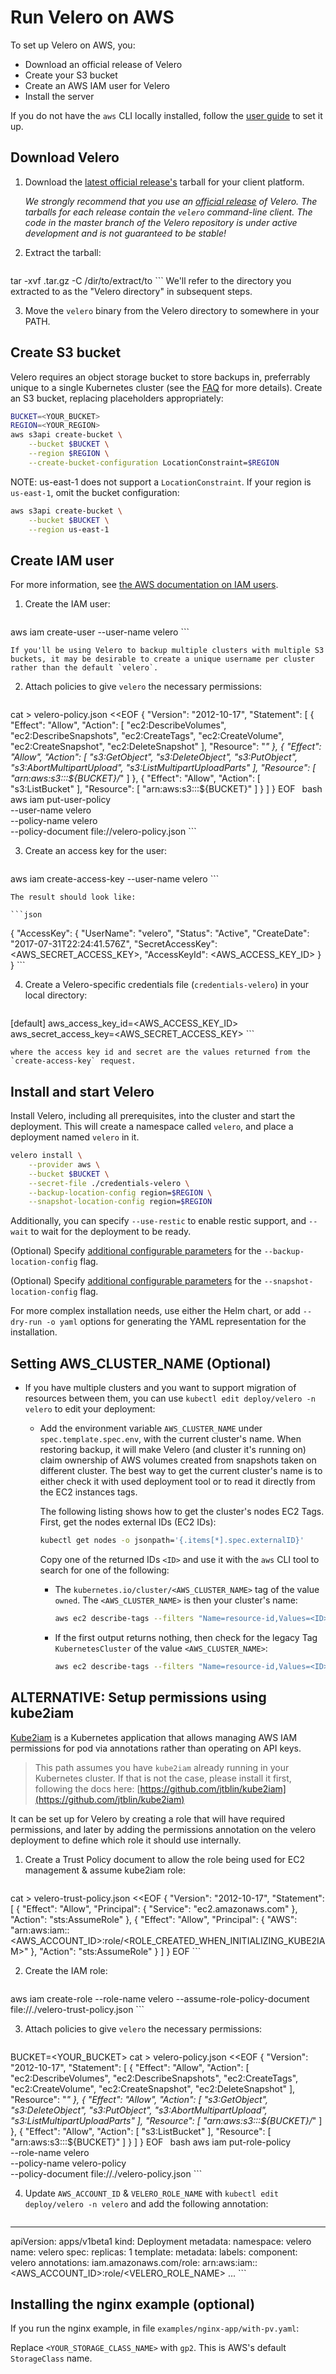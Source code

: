 # Run Velero on AWS

To set up Velero on AWS, you:

* Download an official release of Velero
* Create your S3 bucket
* Create an AWS IAM user for Velero
* Install the server

If you do not have the `aws` CLI locally installed, follow the [user guide][5] to set it up.

## Download Velero

1. Download the [latest official release's](https://github.com/heptio/velero/releases) tarball for your client platform.

    _We strongly recommend that you use an [official release](https://github.com/heptio/velero/releases) of
Velero. The tarballs for each release contain the `velero` command-line client. The code in the master branch
of the Velero repository is under active development and is not guaranteed to be stable!_

2. Extract the tarball:

    ```bash
tar -xvf <RELEASE-TARBALL-NAME>.tar.gz -C /dir/to/extract/to
    ```
    We'll refer to the directory you extracted to as the "Velero directory" in subsequent steps.

3. Move the `velero` binary from the Velero directory to somewhere in your PATH.

## Create S3 bucket

Velero requires an object storage bucket to store backups in, preferrably unique to a single Kubernetes cluster (see the [FAQ][20] for more details). Create an S3 bucket, replacing placeholders appropriately:

```bash
BUCKET=<YOUR_BUCKET>
REGION=<YOUR_REGION>
aws s3api create-bucket \
    --bucket $BUCKET \
    --region $REGION \
    --create-bucket-configuration LocationConstraint=$REGION
```
NOTE: us-east-1 does not support a `LocationConstraint`.  If your region is `us-east-1`, omit the bucket configuration:

```bash
aws s3api create-bucket \
    --bucket $BUCKET \
    --region us-east-1
```

## Create IAM user

For more information, see [the AWS documentation on IAM users][14].

1. Create the IAM user:

    ```bash
aws iam create-user --user-name velero
    ```

    If you'll be using Velero to backup multiple clusters with multiple S3 buckets, it may be desirable to create a unique username per cluster rather than the default `velero`.

2. Attach policies to give `velero` the necessary permissions:

    ```bash
cat > velero-policy.json <<EOF
{
    "Version": "2012-10-17",
    "Statement": [
        {
            "Effect": "Allow",
            "Action": [
                "ec2:DescribeVolumes",
                "ec2:DescribeSnapshots",
                "ec2:CreateTags",
                "ec2:CreateVolume",
                "ec2:CreateSnapshot",
                "ec2:DeleteSnapshot"
            ],
            "Resource": "*"
        },
        {
            "Effect": "Allow",
            "Action": [
                "s3:GetObject",
                "s3:DeleteObject",
                "s3:PutObject",
                "s3:AbortMultipartUpload",
                "s3:ListMultipartUploadParts"
            ],
            "Resource": [
                "arn:aws:s3:::${BUCKET}/*"
            ]
        },
        {
            "Effect": "Allow",
            "Action": [
                "s3:ListBucket"
            ],
            "Resource": [
                "arn:aws:s3:::${BUCKET}"
            ]
        }
    ]
}
EOF
    ```
    ```bash
aws iam put-user-policy \
  --user-name velero \
  --policy-name velero \
  --policy-document file://velero-policy.json
    ```

3. Create an access key for the user:

    ```bash
aws iam create-access-key --user-name velero
    ```

    The result should look like:

    ```json
{
  "AccessKey": {
        "UserName": "velero",
        "Status": "Active",
        "CreateDate": "2017-07-31T22:24:41.576Z",
        "SecretAccessKey": <AWS_SECRET_ACCESS_KEY>,
        "AccessKeyId": <AWS_ACCESS_KEY_ID>
  }
}
    ```

4. Create a Velero-specific credentials file (`credentials-velero`) in your local directory:

    ```bash
[default]
aws_access_key_id=<AWS_ACCESS_KEY_ID>
aws_secret_access_key=<AWS_SECRET_ACCESS_KEY>
    ```

    where the access key id and secret are the values returned from the `create-access-key` request.


## Install and start Velero

Install Velero, including all prerequisites, into the cluster and start the deployment. This will create a namespace called `velero`, and place a deployment named `velero` in it.

```bash
velero install \
    --provider aws \
    --bucket $BUCKET \
    --secret-file ./credentials-velero \
    --backup-location-config region=$REGION \
    --snapshot-location-config region=$REGION
```

Additionally, you can specify `--use-restic` to enable restic support, and `--wait` to wait for the deployment to be ready.

(Optional) Specify [additional configurable parameters][21] for the `--backup-location-config` flag.

(Optional) Specify [additional configurable parameters][6] for the `--snapshot-location-config` flag.

For more complex installation needs, use either the Helm chart, or add `--dry-run -o yaml` options for generating the YAML representation for the installation.

## Setting AWS_CLUSTER_NAME (Optional)

* If you have multiple clusters and you want to support migration of resources between them, you can use `kubectl edit deploy/velero -n velero` to edit your deployment:

    * Add the environment variable `AWS_CLUSTER_NAME` under `spec.template.spec.env`, with the current cluster's name. When restoring backup, it will make Velero (and cluster it's running on) claim ownership of AWS volumes created from snapshots taken on different cluster.
    The best way to get the current cluster's name is to either check it with used deployment tool or to read it directly from the EC2 instances tags.

      The following listing shows how to get the cluster's nodes EC2 Tags. First, get the nodes external IDs (EC2 IDs):

      ```bash
      kubectl get nodes -o jsonpath='{.items[*].spec.externalID}'
      ```

      Copy one of the returned IDs `<ID>` and use it with the `aws` CLI tool to search for one of the following:

      * The `kubernetes.io/cluster/<AWS_CLUSTER_NAME>` tag of the value `owned`. The `<AWS_CLUSTER_NAME>` is then your cluster's name:

        ```bash
        aws ec2 describe-tags --filters "Name=resource-id,Values=<ID>" "Name=value,Values=owned"
        ```

      * If the first output returns nothing, then check for the legacy Tag `KubernetesCluster` of the value `<AWS_CLUSTER_NAME>`:

        ```bash
        aws ec2 describe-tags --filters "Name=resource-id,Values=<ID>" "Name=key,Values=KubernetesCluster"
        ```

## ALTERNATIVE: Setup permissions using kube2iam

[Kube2iam](https://github.com/jtblin/kube2iam) is a Kubernetes application that allows managing AWS IAM permissions for pod via annotations rather than operating on API keys.

> This path assumes you have `kube2iam` already running in your Kubernetes cluster. If that is not the case, please install it first, following the docs here: [https://github.com/jtblin/kube2iam](https://github.com/jtblin/kube2iam)

It can be set up for Velero by creating a role that will have required permissions, and later by adding the permissions annotation on the velero deployment to define which role it should use internally.

1. Create a Trust Policy document to allow the role being used for EC2 management & assume kube2iam role:

    ```bash
cat > velero-trust-policy.json <<EOF
{
    "Version": "2012-10-17",
    "Statement": [
        {
            "Effect": "Allow",
            "Principal": {
                "Service": "ec2.amazonaws.com"
            },
            "Action": "sts:AssumeRole"
        },
        {
            "Effect": "Allow",
            "Principal": {
                "AWS": "arn:aws:iam::<AWS_ACCOUNT_ID>:role/<ROLE_CREATED_WHEN_INITIALIZING_KUBE2IAM>"
            },
            "Action": "sts:AssumeRole"
        }
    ]
}
EOF
    ```

2. Create the IAM role:

    ```bash
aws iam create-role --role-name velero --assume-role-policy-document file://./velero-trust-policy.json
    ```

3. Attach policies to give `velero` the necessary permissions:

    ```bash
BUCKET=<YOUR_BUCKET>
cat > velero-policy.json <<EOF
{
    "Version": "2012-10-17",
    "Statement": [
        {
            "Effect": "Allow",
            "Action": [
                "ec2:DescribeVolumes",
                "ec2:DescribeSnapshots",
                "ec2:CreateTags",
                "ec2:CreateVolume",
                "ec2:CreateSnapshot",
                "ec2:DeleteSnapshot"
            ],
            "Resource": "*"
        },
        {
            "Effect": "Allow",
            "Action": [
                "s3:GetObject",
                "s3:DeleteObject",
                "s3:PutObject",
                "s3:AbortMultipartUpload",
                "s3:ListMultipartUploadParts"
            ],
            "Resource": [
                "arn:aws:s3:::${BUCKET}/*"
            ]
        },
        {
            "Effect": "Allow",
            "Action": [
                "s3:ListBucket"
            ],
            "Resource": [
                "arn:aws:s3:::${BUCKET}"
            ]
        }
    ]
}
EOF
    ```
    ```bash
aws iam put-role-policy \
  --role-name velero \
  --policy-name velero-policy \
  --policy-document file://./velero-policy.json
    ```

4. Update `AWS_ACCOUNT_ID` & `VELERO_ROLE_NAME` with `kubectl edit deploy/velero -n velero` and add the following annotation:

    ```
---
apiVersion: apps/v1beta1
kind: Deployment
metadata:
    namespace: velero
    name: velero
spec:
    replicas: 1
    template:
        metadata:
            labels:
                component: velero
            annotations:
                iam.amazonaws.com/role: arn:aws:iam::<AWS_ACCOUNT_ID>:role/<VELERO_ROLE_NAME>
...
    ```

## Installing the nginx example (optional)

If you run the nginx example, in file `examples/nginx-app/with-pv.yaml`:

Replace `<YOUR_STORAGE_CLASS_NAME>` with `gp2`. This is AWS's default `StorageClass` name.

[0]: namespace.md
[5]: https://docs.aws.amazon.com/cli/latest/userguide/cli-chap-welcome.html
[6]: api-types/volumesnapshotlocation.md#aws
[14]: http://docs.aws.amazon.com/IAM/latest/UserGuide/introduction.html
[20]: faq.md
[21]: api-types/backupstoragelocation.md#aws
